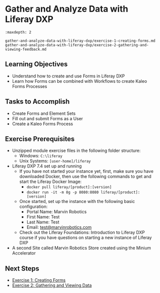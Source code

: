 # Gather and Analyze Data with Liferay DXP 

```{toctree}
:maxdepth: 2

gather-and-analyze-data-with-liferay-dxp/exercise-1-creating-forms.md
gather-and-analyze-data-with-liferay-dxp/exercise-2-gathering-and-viewing-feedback.md
```

## Learning Objectives

* Understand how to create and use Forms in Liferay DXP
* Learn how Forms can be combined with Workflows to create Kaleo Forms Processes
	
## Tasks to Accomplish 

* Create Forms and Element Sets
* Fill out and submit Forms as a User
* Create a Kaleo Forms Process

## Exercise Prerequisites

* Unzipped module exercise files in the following folder structure:
	- Windows: `C:\liferay`
	- Unix Systems: `[user-home]/liferay`
* Liferay DXP 7.4 set up and running
	- If you have not started your instance yet, first, make sure you have downloaded Docker, then use the following commands to get and start the Liferay Docker Image: 
    	* `docker pull liferay/[product]:[version]`
    	* `docker run -it -m 8g -p 8080:8080 liferay/[product]:[version]`
	- Once started, set up the instance with the following basic configuration:
		* Portal Name: Marvin Robotics
		* First Name: Test
		* Last Name: Test
		* Email: test@marvinrobotics.com
	- Check out the Liferay Foundations: Introduction to Liferay DXP course if you have questions on starting a new instance of Liferay DXP
* A second Site called Marvin Robotics Store created using the Minium Accelerator

## Next Steps

* [Exercise 1: Creating Forms](./gather-and-analyze-data-with-liferay-dxp/exercise-1-creating-forms.md) 
* [Exercise 2: Gathering and Viewing Data](./gather-and-analyze-data-with-liferay-dxp/exercise-2-gathering-and-viewing-feedback.md) 
